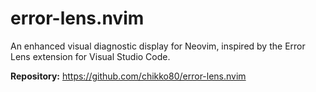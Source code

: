 # error-lens.nvim

An enhanced visual diagnostic display for Neovim, inspired by the Error Lens extension for Visual Studio Code.

**Repository:** <https://github.com/chikko80/error-lens.nvim>

<!-- vim: set ft=markdown: -->